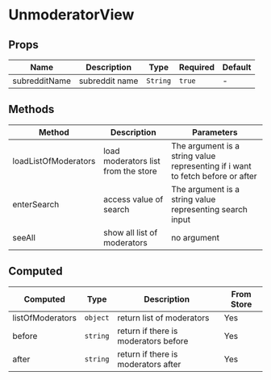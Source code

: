 # UnmoderatorView

## Props

<!-- @vuese:UnmoderatorView:props:start -->
|Name|Description|Type|Required|Default|
|---|---|---|---|---|
|subredditName|subreddit name|`String`|`true`|-|

<!-- @vuese:UnmoderatorView:props:end -->


## Methods

<!-- @vuese:UnmoderatorView:methods:start -->
|Method|Description|Parameters|
|---|---|---|
|loadListOfModerators|load moderators list from the store|The argument is a string value representing if i want to fetch before or after|
|enterSearch|access value of search|The argument is a string value representing search input|
|seeAll|show all list of moderators|no argument|

<!-- @vuese:UnmoderatorView:methods:end -->


## Computed

<!-- @vuese:UnmoderatorView:computed:start -->
|Computed|Type|Description|From Store|
|---|---|---|---|
|listOfModerators|`object`|return list of moderators|Yes|
|before|`string`|return if there is moderators before|Yes|
|after|`string`|return if there is moderators after|Yes|

<!-- @vuese:UnmoderatorView:computed:end -->


